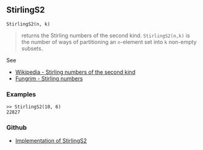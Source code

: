 ## StirlingS2

```
StirlingS2(n, k)
```

> returns the Stirling numbers of the second kind. `StirlingS2(n,k)` is the number of ways of partitioning an `n`-element set into `k` non-empty subsets.
 
See 
* [Wikipedia - Stirling numbers of the second kind](http://en.wikipedia.org/wiki/Stirling_numbers_of_the_second_kind)
* [Fungrim - Stirling numbers](http://fungrim.org/topic/Stirling_numbers/)

### Examples

```
>> StirlingS2(10, 6)
22827
```

### Github

* [Implementation of StirlingS2](https://github.com/axkr/symja_android_library/blob/master/symja_android_library/matheclipse-core/src/main/java/org/matheclipse/core/builtin/NumberTheory.java#L4738) 
